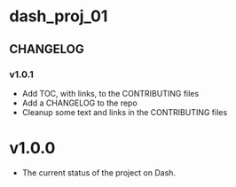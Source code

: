 # dash_proj_01

## CHANGELOG

### v1.0.1

-  Add TOC, with links, to the CONTRIBUTING files
-  Add a CHANGELOG to the repo
-  Cleanup some text and links in the CONTRIBUTING files

# v1.0.0

-  The current status of the project on Dash.
